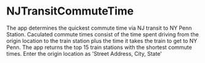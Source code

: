 # NJTransitCommuteTime
The app determines the quickest commute time via NJ transit to NY Penn Station. Caculated commute times consist of the time spent driving from the origin location to the train station plus the time it takes the train to get to NY Penn. The app returns the top 15 train stations with the shortest commute times. Enter the origin location as 'Street Address, City, State' 
